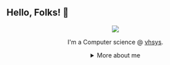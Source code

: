 ## Hello, Folks! 👋

<div align="center">
  
<img src="https://github.blog/wp-content/uploads/2018/10/46896184-b679fc80-ce30-11e8-88bf-921e9b788f7c.gif?resize=200%2C200" />

I'm a Computer science @ [vhsys](https://vhsys.com.br/).

<details>
  <summary> More about me</summary>
<div align="left">

``` js
const stebs = {
    personal: {
        fullName: 'Danilson Júnior Bengui',
        birthDate: '2000-06-16',
        pronouns: 'he' | 'his',
        interests: ['music', 'games', 'language learning', 'anime', 'basketball'],
        motivation: [
            'Just be humble, seat down'            
            'Peace, love, wine, sumol',
            'Making life easier and smarter through tech',
        ],
    },
    technical: {
        technologies: {
            frontEnd: {
                Javascript: ['Node.js'],
                HTML: ['HTML5', 'Semantic HTML'],
                CSS: ['sass', 'styled-components', 'Bootstrap', 'tailwind'],
            },
            backEnd: {
                Ruby: ['RubyOnRails']
            },
            architecture: ['Single Page Applications', 'Domain Driven Design'],
        },
    }
}
```
  </div>
</details>
</div>
